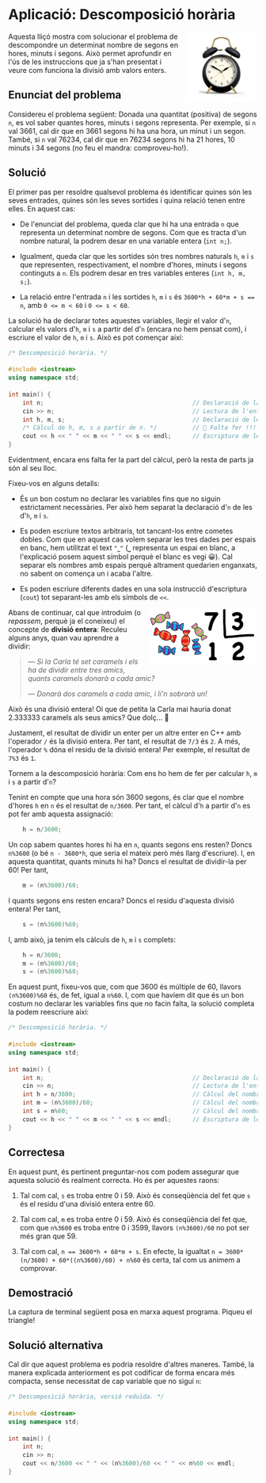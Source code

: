 # Aplicació: Descomposició horària

<img src='./rellotge.png' style='height: 10em; float: right; margin: 0 0 1em 1em;'/>

Aquesta lliçó mostra com solucionar el problema de descompondre un
determinat nombre de segons en hores, minuts i segons. Això permet aprofundir
en l'ús de les instruccions que ja s'han presentat i veure com funciona la
divisió amb valors enters.

## Enunciat del problema

Considereu el problema següent: Donada una quantitat (positiva) de segons `n`,
es vol saber quantes hores, minuts i segons representa. Per exemple, si `n` val 3661,
cal dir que en 3661 segons hi ha una hora, un minut i un segon. També, si `n`
val 76234, cal dir que en 76234 segons hi ha 21 hores, 10 minuts i 34 segons
(no feu el mandra: comproveu-ho!).

## Solució

El primer pas per resoldre qualsevol problema és identificar quines són les
seves entrades, quines són les seves sortides i quina relació tenen entre
elles. En aquest cas:

-   De l'enunciat del problema, queda clar que hi ha una entrada `n` que
    representa un determinat nombre de segons. Com que es tracta d'un nombre natural,
    la podrem desar en una variable entera (`int n;`).

-   Igualment, queda clar que les sortides són tres nombres naturals `h`, `m` i `s`
    que representen, respectivament, el nombre d'hores, minuts i segons continguts a `n`.
    Els podrem desar en tres variables enteres (`int h, m, s;`).

-   La relació entre l'entrada `n` i les sortides `h`, `m` i `s` és `3600*h +
60*m + s == n`, amb `0 <= m < 60` i `0 <= s < 60`.

La solució ha de declarar totes aquestes variables,
llegir el valor d'`n`,
calcular els valors d'`h`, `m` i `s` a partir del d'`n` (encara no hem pensat com),
i escriure el valor de `h`, `m` i `s`. Això es pot començar així:

```c++
/* Descomposició horària. */

#include <iostream>
using namespace std;

int main() {
    int n;                                          // Declaració de la variable d'entrada
    cin >> n;                                       // Lectura de l'entrada
    int h, m, s;                                    // Declaració de les variables de sortida
    /* Càlcul de h, m, s a partir de n. */          // 🚧 Falta fer !!!
    cout << h << " " << m << " " << s << endl;      // Escriptura de les sortides
}
```

Evidentment, encara ens falta fer la part del càlcul, però la resta de parts
ja són al seu lloc.

Fixeu-vos en alguns detalls:

-   És un bon costum no declarar les variables fins que no siguin estrictament
    necessàries. Per això hem separat la declaració d'`n` de les d'`h`, `m` i
    `s`.

-   Es poden escriure textos arbitraris, tot
    tancant-los entre cometes dobles. Com que en aquest cas volem separar les tres dades
    per espais en banc, hem utilitzat el text `"⎵"` (⎵ representa un espai en blanc,
    a l'explicació posem aquest símbol perquè el blanc es vegi 😀). Cal
    separar els nombres amb espais perquè altrament
    quedarien enganxats, no sabent on comença un i acaba l'altre.

-   Es poden escriure diferents dades en una sola instrucció d'escriptura
    (`cout`) tot separant-les amb els símbols de `<<`.

<img src='./caramels.png' style='height: 8em; float: right; margin: 0 0 1em 1em;'/>

Abans de continuar,
cal que introduim (o _repassem_, perquè ja el coneixeu) el concepte de **divisió entera**:
Reculeu alguns anys, quan vau aprendre a dividir:

> — _Si la Carla té set caramels i els ha de dividir entre tres amics, quants caramels donarà a cada amic?_
>
> — _Donarà dos caramels a cada amic, i li'n sobrarà un!_

Això és una divisió entera! Oi que de petita
la Carla mai hauria donat 2.333333 caramels als seus amics? Que dolç... 🍭

Justament, el resultat de dividir un enter per un altre enter en C++ amb l'operador `/` és
la divisió entera. Per tant, el resultat de `7/3` és `2`. A més, l'operador
`%` dóna el residu de la divisió entera! Per exemple,
el resultat de `7%3` és `1`.

Tornem a la descomposició horària:
Com ens ho hem de fer per calcular `h`, `m` i `s` a partir d'`n`?

Tenint en compte que una hora són 3600 segons, és clar que el nombre d'hores `h`
en `n` és el resultat de `n/3600`.
Per tant, el càlcul d'`h` a partir d'`n` es pot fer amb aquesta assignació:

```c++
    h = n/3600;
```

Un cop sabem quantes hores hi ha en `n`, quants segons ens resten? Doncs `n%3600`
(o bé `n - 3600*h`, que seria el mateix però més llarg d'escriure).
I, en aquesta quantitat, quants minuts hi ha?
Doncs el resultat de dividir-la per 60! Per tant,

```c++
    m = (n%3600)/60;
```

I quants segons ens resten encara? Doncs el residu d'aquesta divisió entera! Per tant,

```c++
    s = (n%3600)%60;
```

I, amb això, ja tenim els càlculs de `h`, `m` i `s` complets:

```c++
    h = n/3600;
    m = (n%3600)/60;
    s = (n%3600)%60;
```

En aquest punt, fixeu-vos que, com que 3600 és múltiple de 60,
llavors `(n%3600)%60` és, de fet, igual a `n%60`.
I, com que havíem dit que és un bon costum no declarar les variables
fins que no facin falta,
la solució completa la podem reescriure així:

```c++
/* Descomposició horària. */

#include <iostream>
using namespace std;

int main() {
    int n;                                          // Declaració de la variable d'entrada
    cin >> n;                                       // Lectura de l'entrada
    int h = n/3600;                                 // Càlcul del nombre d'hores
    int m = (n%3600)/60;                            // Càlcul del nombre de minuts
    int s = n%60;                                   // Càlcul del nombre de segons
    cout << h << " " << m << " " << s << endl;      // Escriptura de les sortides
}
```

## Correctesa

En aquest punt, és pertinent preguntar-nos com podem assegurar que
aquesta solució és realment correcta. Ho és per aquestes raons:

1. Tal com cal, `s` es troba entre 0 i 59. Això és conseqüència del fet que
   `s` és el residu d'una divisió entera entre 60.

2. Tal com cal, `m` es troba entre 0 i 59. Això és conseqüència del fet que,
   com que `n%3600` es troba entre 0 i 3599, llavors `(n%3600)/60`
   no pot ser més gran que 59.

3. Tal com cal, `n == 3600*h + 60*m + s`. En efecte, la igualtat
   `n = 3600*(n/3600) + 60*((n%3600)/60) + n%60` és certa,
   tal com us animem a comprovar.

## Demostració

La captura de terminal següent posa en marxa aquest programa. Piqueu el triangle!

<ClientOnly><Asciinema src="./descomposicio-horaria.json" title="Descomposició horària"/></ClientOnly>

## Solució alternativa

Cal dir que aquest problema es podria resoldre d'altres maneres.
També, la manera explicada anteriorment
es pot codificar de forma encara més compacta,
sense necessitat de cap variable que no sigui `n`:

```c++
/* Descomposició horària, versió reduïda. */

#include <iostream>
using namespace std;

int main() {
    int n;
    cin >> n;
    cout << n/3600 << " " << (n%3600)/60 << " " << n%60 << endl;
}
```

<Autors autors="jpetit roura"/>
